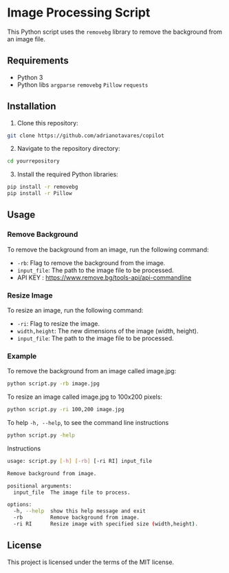 # Image Processing Script

This Python script uses the `removebg` library to remove the background from an image file.

## Requirements

- Python 3
- Python libs 
  `argparse`
  `removebg`
  `Pillow`
  `requests` 

## Installation

1. Clone this repository:

```bash
git clone https://github.com/adrianotavares/copilot
```

2. Navigate to the repository directory:

```bash
cd yourrepository
```

3. Install the required Python libraries:

```bash
pip install -r removebg
pip install -r Pillow
```

## Usage

### Remove Background

To remove the background from an image, run the following command:

- ```-rb```: Flag to remove the background from the image.
- ```input_file```: The path to the image file to be processed.
- API KEY : https://www.remove.bg/tools-api/api-commandline 

### Resize Image

To resize an image, run the following command:

- ```-ri```: Flag to resize the image.
- ```width,height```: The new dimensions of the image (width, height).
- ```input_file```: The path to the image file to be processed.

### Example

To remove the background from an image called image.jpg:

```bash
python script.py -rb image.jpg
```

To resize an image called image.jpg to 100x200 pixels:

```bash
python script.py -ri 100,200 image.jpg
```

To help `-h, --help`, to see the command line instructions

```bash
python script.py -help
```

Instructions 

```bash
usage: script.py [-h] [-rb] [-ri RI] input_file

Remove background from image.

positional arguments:
  input_file  The image file to process.

options:
  -h, --help  show this help message and exit
  -rb         Remove background from image.
  -ri RI      Resize image with specified size (width,height).
```

## License

This project is licensed under the terms of the MIT license.